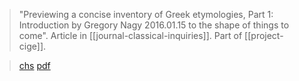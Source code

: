 > "Previewing a concise inventory of Greek etymologies, Part 1: Introduction by Gregory Nagy 2016.01.15 to the shape of things to come". Article in [[journal-classical-inquiries]]. Part of [[project-cige]].

> [chs](https://classical-inquiries.chs.harvard.edu/previewing-a-concise-inventory-of-greek-etymologies-part-1/)
> [pdf](a/nagy-g-2016-01-15.pdf)